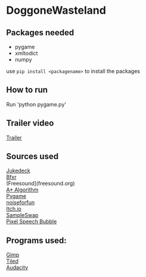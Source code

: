 # DoggoneWasteland

## Packages needed
- pygame
- xmltodict
- numpy

use `pip install <packagename>` to install the packages


## How to run

Run 'python pygame.py'

## Trailer video
[Trailer](https://www.youtube.com/watch?v=ViqnHxvOL1Y)

## Sources used
[Jukedeck](www.jukedeck.com)  
[Bfxr](www.bfxr.net)  
(Freesound](freesound.org)  
[A* Algorithm](en.wikipedia.org/wiki/A*_search_algorithm)  
[Pygame](www.pygame.org/docs)  
[noiseforfun](https://www.noiseforfun.com)  
[Itch.io](https://itch.io/)  
[SampleSwap](https://sampleswap.org)  
[Pixel Speech Bubble](https://pixelspeechbubble.com/)  


## Programs used:
[Gimp](https://www.gimp.org/)  
[Tiled](https://www.mapeditor.org/)  
[Audacity](https://www.audacityteam.org/)  

